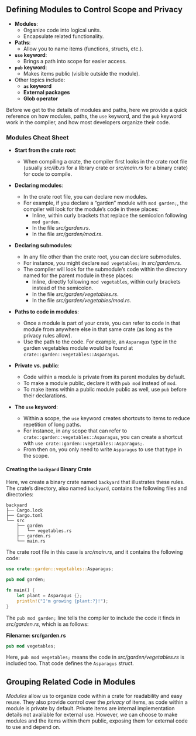 ## Defining Modules to Control Scope and Privacy

- **Modules**:
  - Organize code into logical units.
  - Encapsulate related functionality.
- **Paths**:
  - Allow you to name items (functions, structs, etc.).
- **`use` keyword**:
  - Brings a path into scope for easier access.
- **`pub` keyword**:
  - Makes items public (visible outside the module).
- Other topics include:
  - **`as` keyword**
  - **External packages**
  - **Glob operator**

Before we get to the details of modules and paths, here we provide a quick reference on how modules, paths, the `use` keyword, and the `pub` keyword work in the compiler, and how most developers organize their code.

### Modules Cheat Sheet

- **Start from the crate root**:
  - When compiling a crate, the compiler first looks in the crate root file (usually *src/lib.rs* for a library crate or *src/main.rs* for a binary crate) for code to compile.

- **Declaring modules**:
  - In the crate root file, you can declare new modules.
  - For example, if you declare a “garden” module with `mod garden;`, the compiler will look for the module’s code in these places:
    - Inline, within curly brackets that replace the semicolon following `mod garden`.
    - In the file *src/garden.rs*.
    - In the file *src/garden/mod.rs*.

- **Declaring submodules**:
  - In any file other than the crate root, you can declare submodules.
  - For instance, you might declare `mod vegetables;` in *src/garden.rs*.
  - The compiler will look for the submodule’s code within the directory named for the parent module in these places:
    - Inline, directly following `mod vegetables`, within curly brackets instead of the semicolon.
    - In the file *src/garden/vegetables.rs*.
    - In the file *src/garden/vegetables/mod.rs*.

- **Paths to code in modules**:
  - Once a module is part of your crate, you can refer to code in that module from anywhere else in that same crate (as long as the privacy rules allow).
  - Use the path to the code. For example, an `Asparagus` type in the garden vegetables module would be found at `crate::garden::vegetables::Asparagus`.

- **Private vs. public**:
  - Code within a module is private from its parent modules by default.
  - To make a module public, declare it with `pub mod` instead of `mod`.
  - To make items within a public module public as well, use `pub` before their declarations.

- **The `use` keyword**:
  - Within a scope, the `use` keyword creates shortcuts to items to reduce repetition of long paths.
  - For instance, in any scope that can refer to `crate::garden::vegetables::Asparagus`, you can create a shortcut with `use crate::garden::vegetables::Asparagus;`.
  - From then on, you only need to write `Asparagus` to use that type in the scope.

#### Creating the `backyard` Binary Crate

Here, we create a binary crate named `backyard` that illustrates these rules. The crate’s directory, also named `backyard`, contains the following files and directories:

```
backyard
├── Cargo.lock
├── Cargo.toml
└── src
    ├── garden
    │   └── vegetables.rs
    ├── garden.rs
    └── main.rs
```

The crate root file in this case is *src/main.rs*, and it contains the following code:

```rust
use crate::garden::vegetables::Asparagus;

pub mod garden;

fn main() {
    let plant = Asparagus {};
    println!("I'm growing {plant:?}!");
}
```

The `pub mod garden;` line tells the compiler to include the code it finds in *src/garden.rs*, which is as follows:

**Filename: src/garden.rs**

```rust
pub mod vegetables;
```

Here, `pub mod vegetables;` means the code in *src/garden/vegetables.rs* is included too. That code defines the `Asparagus` struct.

## Grouping Related Code in Modules

*Modules* allow us to organize code within a crate for readability and easy reuse. They also provide control over the *privacy* of items, as code within a module is private by default. Private items are internal implementation details not available for external use. However, we can choose to make modules and the items within them public, exposing them for external code to use and depend on.


